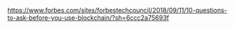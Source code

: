 https://www.forbes.com/sites/forbestechcouncil/2018/09/11/10-questions-to-ask-before-you-use-blockchain/?sh=6ccc2a75693f
